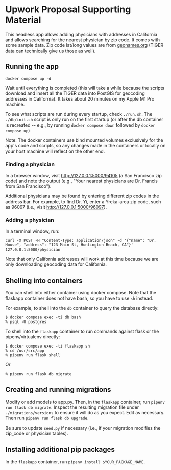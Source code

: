 # Upwork Proposal Supporting Material

This headless app allows adding physicians with addresses in California and allows searching for the nearest physician by zip code. It comes with some sample data. Zip code lat/long values are from [geonames.org](https://geonames.org) (TIGER data can technically give us those as well).

## Running the app
`docker compose up -d`

Wait until everything is completed (this will take a while because the scripts download and insert all the TIGER data into PostGIS for geocoding addresses in California). It takes about 20 minutes on my Apple M1 Pro machine.

To see what scripts are run during every startup, check `./run.sh`. The `./db/init.sh` script is only run on the first startup (or after the db container is recreated -- e.g., by running `docker compose down` followed by `docker compose up`)

Note: The docker containers use bind mounted volumes exclusively for the app's code and scripts, so any changes made in the containers or locally on your host machine will reflect on the other end.

### Finding a physician

In a browser window, visit http://127.0.0.1:5000/94105 (a San Francisco zip code) and note the output (e.g., "Your nearest physicians are Dr. Francis from San Francisco").

Additional physicians may be found by entering different zip codes in the address bar. For example, to find Dr. Yi, enter a Yreka-area zip code, such as 96097 (i.e., visit http://127.0.0.1:5000/96097).

### Adding a physician

In a terminal window, run:

```
curl -X POST -H "Content-Type: application/json" -d '{"name": "Dr. House", "address": "123 Main St, Huntington Beach, CA"}' 127.0.0.1:5000/physician
```

Note that only California addresses will work at this time because we are only downloading geocoding data for California.

## Shelling into containers

You can shell into either container using docker compose. Note that the flaskapp container does not have bash, so you have to use `sh` instead.

For example, to shell into the `db` container to query the database directly:

    $ docker compose exec -ti db bash
    % psql -U postgres

To shell into the `flaskapp` container to run commands against flask or the pipenv/virtualenv directly:

    $ docker compose exec -ti flaskapp sh
    % cd /usr/src/app
    % pipenv run flask shell

Or

    % pipenv run flask db migrate

## Creating and running migrations

Modify or add models to app.py. Then, in the `flaskapp` container, run `pipenv run flask db migrate`. Inspect the resulting migration file under `./migrations/versions` to ensure it will do as you expect. Edit as necessary. Then run `pipenv run flask db upgrade`.

Be sure to update `seed.py` if necessary (i.e., if your migration modifies the zip_code or physician tables).

## Installing additional pip packages

In the `flaskapp` container, run `pipenv install $YOUR_PACKAGE_NAME`.
